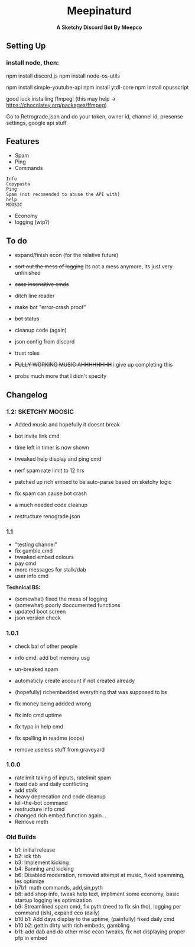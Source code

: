 <h1 align="center">Meepinaturd</h1>
<p align="center">
 <strong>A Sketchy Discord Bot By Meepco </strong></div>
</p>

## Setting Up
### install node, then: 
npm install discord.js
npm install node-os-utils 

npm install simple-youtube-api
npm install ytdl-core
npm install opusscript

good luck installing ffmpeg!  (this may help -> https://chocolatey.org/packages/ffmpeg)

Go to Retrograde.json and do your token, owner id, channel id, presense settings, google api stuff.


## Features

- Spam
- Ping
- Commands
``` 
Info
Copypasta
Ping
Spam (not recomended to abuse the API with)
help
MOOSIC
```
<!-- - Moderation -->
- Economy
- logging (wip?)


 
## To do

- expand/finish econ (for the relative future)
- ~~sort out the mess of logging~~ its not a mess anymore, its just very unfinished
- ~~case insensitive cmds~~ 
- ditch line reader
- make bot "error-crash proof"
- ~~bot status~~
- cleanup code (again)
- json config from discord
- trust roles
- ~~FULLY WORKING MUSIC AHHHHHHHH~~ i give up completing this

- probs much more that I didn't specify



## Changelog

### 1.2: SKETCHY MOOSIC

- Added music and hopefully it doesnt break
- bot invite link cmd
- time left in timer is now shown

- tweaked help display and ping cmd
- nerf spam rate limit to 12 hrs
- patched up rich embed to be auto-parse based on sketchy logic
- fix spam can cause bot crash 
- a much needed code cleanup
- restructure renograde.json


### 1.1
- "testing channel"
- fix gamble cmd
- tweaked embed colours
- pay cmd
- more messages for stalk/dab
- user info cmd


**Technical BS:**
- (somewhat) fixed the mess of logging
- (somewhat) poorly doccumented functions
- updated boot screen
- json version check

### 1.0.1
- check bal of other people
- info cmd: add bot memory usg
- un-breaked spam
- automaticly create account if not created already
- (hopefully) richembedded everything that was supposed to be

- fix money being addded wrong
- fix info cmd uptime
- fix typo in help cmd
- fix spelling in readme (oops)
- remove useless stuff from graveyard

### 1.0.0
 - ratelimit taking of inputs, ratelimit spam
 - fixed dab and daily conflicting
 - add stalk
 - heavy deprecation and code cleanup
 - kill-the-bot command
 - restructure info cmd
 - changed rich embed function again...
 - Remove meth 




### Old Builds
- b1: initial release
- b2: idk tbh
- b3: Implement kicking
- b4: Banning and kicking
- b6: Disabled moderation, removed attempt at music, fixed spamming, les optimize
- b7b1: math commands, add,sin,pyth
- b8: add shop info, tweak help text, impliment some economy, basic startup logging les optimization 
- b9: Streamlined spam cmd, fix pyth (need to fix sin tho), logging per command (ish), expand eco (daily)
- b10 b1: Add days display to the uptime, (painfully) fixed daily cmd
- b10 b2: gettin dirty with rich embeds, gambling
- b11: add dab and do other misc econ tweaks, fix not displaying proper pfp in embed
